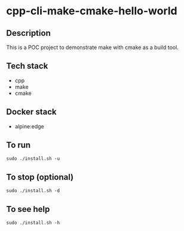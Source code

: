 # cpp-cli-make-cmake-hello-world

## Description
This is a POC project to demonstrate 
make with cmake as a build tool.

## Tech stack
- cpp
- make
- cmake

## Docker stack
- alpine:edge

## To run
`sudo ./install.sh -u`

## To stop (optional)
`sudo ./install.sh -d`

## To see help
`sudo ./install.sh -h`
